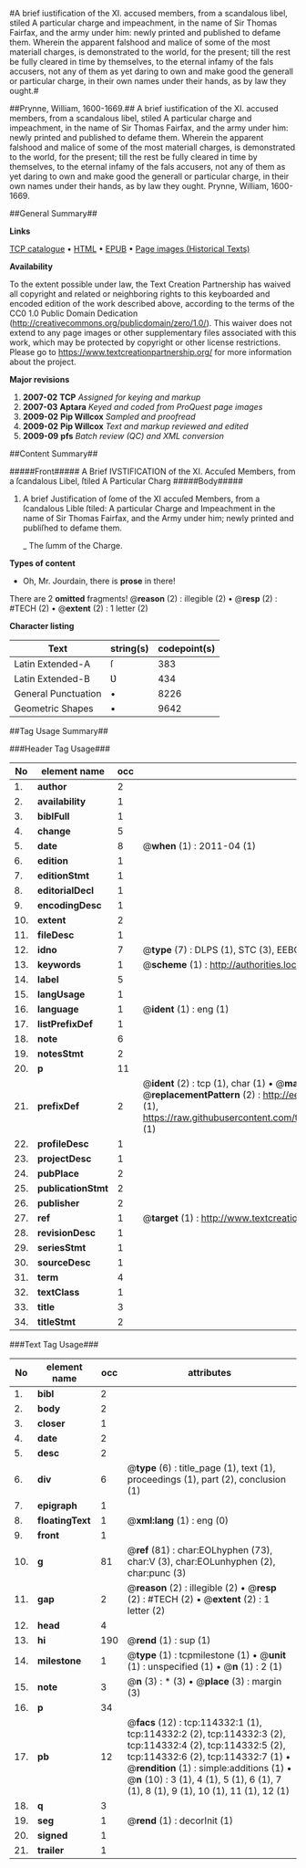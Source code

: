 #A brief iustification of the XI. accused members, from a scandalous libel, stiled A particular charge and impeachment, in the name of Sir Thomas Fairfax, and the army under him: newly printed and published to defame them. Wherein the apparent falshood and malice of some of the most materiall charges, is demonstrated to the world, for the present; till the rest be fully cleared in time by themselves, to the eternal infamy of the fals accusers, not any of them as yet daring to own and make good the generall or particular charge, in their own names under their hands, as by law they ought.#

##Prynne, William, 1600-1669.##
A brief iustification of the XI. accused members, from a scandalous libel, stiled A particular charge and impeachment, in the name of Sir Thomas Fairfax, and the army under him: newly printed and published to defame them. Wherein the apparent falshood and malice of some of the most materiall charges, is demonstrated to the world, for the present; till the rest be fully cleared in time by themselves, to the eternal infamy of the fals accusers, not any of them as yet daring to own and make good the generall or particular charge, in their own names under their hands, as by law they ought.
Prynne, William, 1600-1669.

##General Summary##

**Links**

[TCP catalogue](http://www.ota.ox.ac.uk/tcp/)  • 
[HTML](http://tei.it.ox.ac.uk/tcp/Texts-HTML/free/A91/A91150.html)  • 
[EPUB](http://tei.it.ox.ac.uk/tcp/Texts-EPUB/free/A91/A91150.epub) • 
[Page images (Historical Texts)](https://historicaltexts.jisc.ac.uk/eebo-99862181e)

**Availability**

To the extent possible under law, the Text Creation Partnership has waived all copyright and related or neighboring rights to this keyboarded and encoded edition of the work described above, according to the terms of the CC0 1.0 Public Domain Dedication (http://creativecommons.org/publicdomain/zero/1.0/). This waiver does not extend to any page images or other supplementary files associated with this work, which may be protected by copyright or other license restrictions. Please go to https://www.textcreationpartnership.org/ for more information about the project.

**Major revisions**

1. __2007-02__ __TCP__ *Assigned for keying and markup*
1. __2007-03__ __Aptara__ *Keyed and coded from ProQuest page images*
1. __2009-02__ __Pip Willcox__ *Sampled and proofread*
1. __2009-02__ __Pip Willcox__ *Text and markup reviewed and edited*
1. __2009-09__ __pfs__ *Batch review (QC) and XML conversion*

##Content Summary##

#####Front#####
A Brief
IVSTIFICATION
of the
XI. Accuſed Members,
from a ſcandalous Libel, ſtiled
A Particular Charg
#####Body#####

1. A brief Justification of ſome of the XI
accuſed Members, from a ſcandalous
Lible ſtiled: A particular Charge
and Impeachment in the name of Sir
Thomas Fairfax, and the Army
under him; newly printed and publiſhed
to defame them.

    _ The ſumm of the Charge.

**Types of content**

  * Oh, Mr. Jourdain, there is **prose** in there!

There are 2 **omitted** fragments! 
 @__reason__ (2) : illegible (2)  •  @__resp__ (2) : #TECH (2)  •  @__extent__ (2) : 1 letter (2)

**Character listing**


|Text|string(s)|codepoint(s)|
|---|---|---|
|Latin Extended-A|ſ|383|
|Latin Extended-B|Ʋ|434|
|General Punctuation|•|8226|
|Geometric Shapes|▪|9642|

##Tag Usage Summary##

###Header Tag Usage###

|No|element name|occ|attributes|
|---|---|---|---|
|1.|__author__|2||
|2.|__availability__|1||
|3.|__biblFull__|1||
|4.|__change__|5||
|5.|__date__|8| @__when__ (1) : 2011-04 (1)|
|6.|__edition__|1||
|7.|__editionStmt__|1||
|8.|__editorialDecl__|1||
|9.|__encodingDesc__|1||
|10.|__extent__|2||
|11.|__fileDesc__|1||
|12.|__idno__|7| @__type__ (7) : DLPS (1), STC (3), EEBO-CITATION (1), PROQUEST (1), VID (1)|
|13.|__keywords__|1| @__scheme__ (1) : http://authorities.loc.gov/ (1)|
|14.|__label__|5||
|15.|__langUsage__|1||
|16.|__language__|1| @__ident__ (1) : eng (1)|
|17.|__listPrefixDef__|1||
|18.|__note__|6||
|19.|__notesStmt__|2||
|20.|__p__|11||
|21.|__prefixDef__|2| @__ident__ (2) : tcp (1), char (1)  •  @__matchPattern__ (2) : ([0-9\-]+):([0-9IVX]+) (1), (.+) (1)  •  @__replacementPattern__ (2) : http://eebo.chadwyck.com/downloadtiff?vid=$1&page=$2 (1), https://raw.githubusercontent.com/textcreationpartnership/Texts/master/tcpchars.xml#$1 (1)|
|22.|__profileDesc__|1||
|23.|__projectDesc__|1||
|24.|__pubPlace__|2||
|25.|__publicationStmt__|2||
|26.|__publisher__|2||
|27.|__ref__|1| @__target__ (1) : http://www.textcreationpartnership.org/docs/. (1)|
|28.|__revisionDesc__|1||
|29.|__seriesStmt__|1||
|30.|__sourceDesc__|1||
|31.|__term__|4||
|32.|__textClass__|1||
|33.|__title__|3||
|34.|__titleStmt__|2||


###Text Tag Usage###

|No|element name|occ|attributes|
|---|---|---|---|
|1.|__bibl__|2||
|2.|__body__|2||
|3.|__closer__|1||
|4.|__date__|2||
|5.|__desc__|2||
|6.|__div__|6| @__type__ (6) : title_page (1), text (1), proceedings (1), part (2), conclusion (1)|
|7.|__epigraph__|1||
|8.|__floatingText__|1| @__xml:lang__ (1) : eng (0)|
|9.|__front__|1||
|10.|__g__|81| @__ref__ (81) : char:EOLhyphen (73), char:V (3), char:EOLunhyphen (2), char:punc (3)|
|11.|__gap__|2| @__reason__ (2) : illegible (2)  •  @__resp__ (2) : #TECH (2)  •  @__extent__ (2) : 1 letter (2)|
|12.|__head__|4||
|13.|__hi__|190| @__rend__ (1) : sup (1)|
|14.|__milestone__|1| @__type__ (1) : tcpmilestone (1)  •  @__unit__ (1) : unspecified (1)  •  @__n__ (1) : 2 (1)|
|15.|__note__|3| @__n__ (3) : * (3)  •  @__place__ (3) : margin (3)|
|16.|__p__|34||
|17.|__pb__|12| @__facs__ (12) : tcp:114332:1 (1), tcp:114332:2 (2), tcp:114332:3 (2), tcp:114332:4 (2), tcp:114332:5 (2), tcp:114332:6 (2), tcp:114332:7 (1)  •  @__rendition__ (1) : simple:additions (1)  •  @__n__ (10) : 3 (1), 4 (1), 5 (1), 6 (1), 7 (1), 8 (1), 9 (1), 10 (1), 11 (1), 12 (1)|
|18.|__q__|3||
|19.|__seg__|1| @__rend__ (1) : decorInit (1)|
|20.|__signed__|1||
|21.|__trailer__|1||
